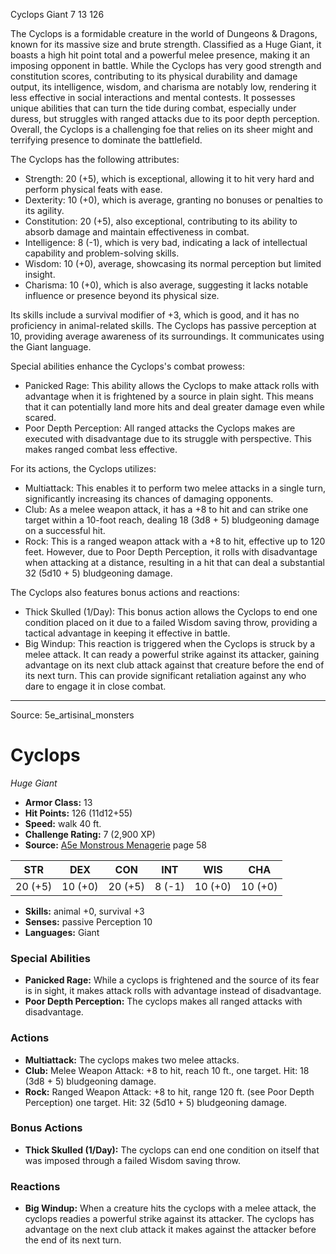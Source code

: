 <MonsterName/>Cyclops</MonsterName>
<CreatureType/>Giant</CreatureType>
<CR/>7</CR>
<AC/>13</AC>
<HP/>126</HP>
<summary>The Cyclops is a formidable creature in the world of Dungeons & Dragons, known for its massive size and brute strength. Classified as a Huge Giant, it boasts a high hit point total and a powerful melee presence, making it an imposing opponent in battle. While the Cyclops has very good strength and constitution scores, contributing to its physical durability and damage output, its intelligence, wisdom, and charisma are notably low, rendering it less effective in social interactions and mental contests. It possesses unique abilities that can turn the tide during combat, especially under duress, but struggles with ranged attacks due to its poor depth perception. Overall, the Cyclops is a challenging foe that relies on its sheer might and terrifying presence to dominate the battlefield.</summary>

<detail>

The Cyclops has the following attributes: 

- Strength: 20 (+5), which is exceptional, allowing it to hit very hard and perform physical feats with ease. 
- Dexterity: 10 (+0), which is average, granting no bonuses or penalties to its agility.
- Constitution: 20 (+5), also exceptional, contributing to its ability to absorb damage and maintain effectiveness in combat.
- Intelligence: 8 (-1), which is very bad, indicating a lack of intellectual capability and problem-solving skills.
- Wisdom: 10 (+0), average, showcasing its normal perception but limited insight.
- Charisma: 10 (+0), which is also average, suggesting it lacks notable influence or presence beyond its physical size.

Its skills include a survival modifier of +3, which is good, and it has no proficiency in animal-related skills. The Cyclops has passive perception at 10, providing average awareness of its surroundings. It communicates using the Giant language.

Special abilities enhance the Cyclops's combat prowess:
- Panicked Rage: This ability allows the Cyclops to make attack rolls with advantage when it is frightened by a source in plain sight. This means that it can potentially land more hits and deal greater damage even while scared.
- Poor Depth Perception: All ranged attacks the Cyclops makes are executed with disadvantage due to its struggle with perspective. This makes ranged combat less effective.

For its actions, the Cyclops utilizes:
- Multiattack: This enables it to perform two melee attacks in a single turn, significantly increasing its chances of damaging opponents.
- Club: As a melee weapon attack, it has a +8 to hit and can strike one target within a 10-foot reach, dealing 18 (3d8 + 5) bludgeoning damage on a successful hit.
- Rock: This is a ranged weapon attack with a +8 to hit, effective up to 120 feet. However, due to Poor Depth Perception, it rolls with disadvantage when attacking at a distance, resulting in a hit that can deal a substantial 32 (5d10 + 5) bludgeoning damage.

The Cyclops also features bonus actions and reactions:
- Thick Skulled (1/Day): This bonus action allows the Cyclops to end one condition placed on it due to a failed Wisdom saving throw, providing a tactical advantage in keeping it effective in battle.
- Big Windup: This reaction is triggered when the Cyclops is struck by a melee attack. It can ready a powerful strike against its attacker, gaining advantage on its next club attack against that creature before the end of its next turn. This can provide significant retaliation against any who dare to engage it in close combat.</detail>



---

Source: 5e_artisinal_monsters

# Cyclops

*Huge* *Giant*

- **Armor Class:** 13
- **Hit Points:** 126 (11d12+55)
- **Speed:** walk 40 ft.
- **Challenge Rating:** 7 (2,900 XP)
- **Source:** [A5e Monstrous Menagerie](https://enpublishingrpg.com/products/level-up-monstrous-menagerie-a5e) page 58

| STR | DEX | CON | INT | WIS | CHA |
| --- | --- | --- | --- | --- | --- |
| 20 (+5) | 10 (+0) | 20 (+5) | 8 (-1) | 10 (+0) | 10 (+0) |

- **Skills:** animal +0, survival +3
- **Senses:** passive Perception 10
- **Languages:** Giant

### Special Abilities

- **Panicked Rage:** While a cyclops is frightened and the source of its fear is in sight, it makes attack rolls with advantage instead of disadvantage.
- **Poor Depth Perception:** The cyclops makes all ranged attacks with disadvantage.

### Actions

- **Multiattack:** The cyclops makes two melee attacks.
- **Club:** Melee Weapon Attack: +8 to hit, reach 10 ft., one target. Hit: 18 (3d8 + 5) bludgeoning damage.
- **Rock:** Ranged Weapon Attack: +8 to hit, range 120 ft. (see Poor Depth Perception)  one target. Hit: 32 (5d10 + 5) bludgeoning damage.

### Bonus Actions

- **Thick Skulled (1/Day):** The cyclops can end one condition on itself that was imposed through a failed Wisdom saving throw.

### Reactions

- **Big Windup:** When a creature hits the cyclops with a melee attack, the cyclops readies a powerful strike against its attacker. The cyclops has advantage on the next club attack it makes against the attacker before the end of its next turn.




